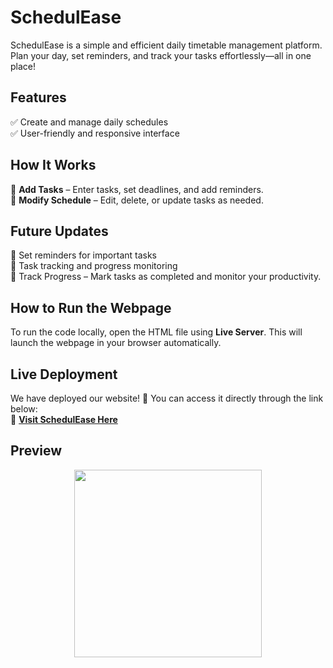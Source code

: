 # **SchedulEase**

SchedulEase is a simple and efficient daily timetable management platform. Plan your day, set reminders, and track your tasks effortlessly—all in one place!  

## **Features**  
✅ Create and manage daily schedules  
✅ User-friendly and responsive interface  

## **How It Works**  
🔹 **Add Tasks** – Enter tasks, set deadlines, and add reminders.  
🔹 **Modify Schedule** – Edit, delete, or update tasks as needed.  

## **Future Updates**  
🔹 Set reminders for important tasks  
🔹 Task tracking and progress monitoring  
🔹 Track Progress – Mark tasks as completed and monitor your productivity.  

## **How to Run the Webpage**  
To run the code locally, open the HTML file using **Live Server**. This will launch the webpage in your browser automatically.  

## **Live Deployment**  
We have deployed our website! 🎉 You can access it directly through the link below:  
🔗 **[Visit SchedulEase Here](https://schedulease.netlify.app/)**  

## **Preview**  
<p align="center">
  <img src="https://github.com/user-attachments/assets/fd0a05d5-eee9-4c77-8768-ac8bae04869e" width="300">
</p>
